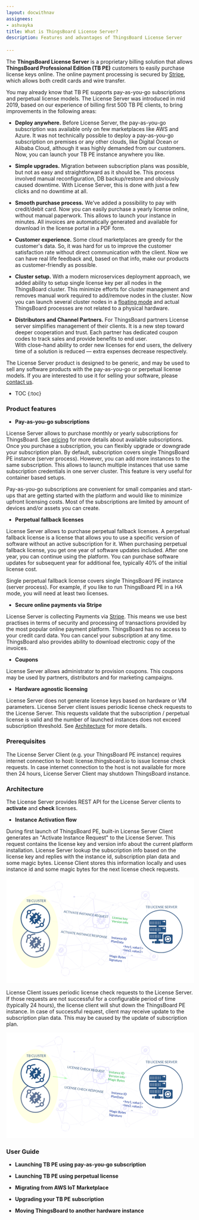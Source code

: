 ```yaml
---
layout: docwithnav
assignees:
- ashvayka
title: What is ThingsBoard License Server?
description: Features and advantages of ThingsBoard License Server

---
```



The **ThingsBoard License Server** is a proprietary billing solution that allows **ThingsBoard Professional Edition (TB PE)** customers to easily purchase license keys online.
The online payment processing is secured by [Stripe](https://stripe.com/), which allows both credit cards and wire transfer. 


You may already know that TB PE supports pay-as-you-go subscriptions and perpetual license models. 
The License Server was introduced in mid 2019, based on our experience of billing first 500 TB PE clients, to bring improvements in the following areas:

 - **Deploy anywhere.** Before License Server, the pay-as-you-go subscription was available only on few marketplaces like AWS and Azure. 
  It was not technically possible to deploy a pay-as-you-go subscription on premises or any other clouds, like Digital Ocean or Alibaba Cloud, although it was highly demanded from our customers.
  Now, you can launch your TB PE instance anywhere you like.
    
 - **Simple upgrades.** Migration between subscription plans was possible, but not as easy and straightforward as it should be. 
 This process involved manual reconfiguration, DB backup/restore and obviously caused downtime.
 With License Server, this is done with just a few clicks and no downtime at all.  
    
 - **Smooth purchase process.** We’ve added a possibility to pay with credit/debit card. 
 Now you can easily purchase a yearly license online, without manual paperwork. 
 This allows to launch your instance in minutes. 
 All invoices are automatically generated and available for download in the license portal in a PDF form.
 
 - **Customer experience.** Some cloud marketplaces are greedy for the customer's data. 
 So, it was hard for us to improve the customer satisfaction rate without direct communication with the client.
 Now we can have real life feedback and, based on that info, make our products as customer-friendly as possible.
 
 - **Cluster setup.** With a modern microservices deployment approach, we added ability to setup single license key per all nodes in the ThingsBoard cluster. 
 This minimize efforts for cluster management and removes manual work required to add/remove nodes in the cluster. 
 Now you can launch several cluster nodes in a [floating mode](https://en.wikipedia.org/wiki/Floating_licensing) and actual ThingsBoard processes are not related to a physical hardware.
 
 - **Distributors and Channel Partners.** For ThingsBoard partners License server simplifies management of their clients. 
 It is a new step toward deeper cooperation and trust. Each partner has dedicated coupon codes to track sales and provide benefits to end user.   
 With close-hand ability to order new licenses for end users, the delivery time of a solution is reduced — extra expenses decrease respectively.
 
The License Server product is designed to be generic, and may be used to sell any software products with the pay-as-you-go or perpetual license models.
If you are interested to use it for selling your software, please [contact us](/docs/contact-us/).  

* TOC
{:toc}
 
### Product features

 - **Pay-as-you-go subscriptions**
 
License Server allows to purchase monthly or yearly subscriptions for ThingsBoard. See [pricing](TODO) for more details about available subscriptions.
Once you purchase a subscription, you can flexibly upgrade or downgrade your subscription plan. By default, subscription covers single ThingsBoard PE instance (server process). 
However, you can add more instances to the same subscription. This allows to launch multiple instances that use same subscription credentials in one server cluster.
This feature is very useful for container based setups.

Pay-as-you-go subscriptions are convenient for small companies and start-ups that are getting started with the platform and would like to minimize upfront licensing costs. 
Most of the subscriptions are limited by amount of devices and/or assets you can create.

 - **Perpetual fallback licenses**  
 
License Server allows to purchase perpetual fallback licenses. 
A perpetual fallback license is a license that allows you to use a specific version of software without an active subscription for it. 
When purchasing perpetual fallback license, you get one year of software updates included. After one year, you can continue using the platform.
You can purchase software updates for subsequent year for additional fee, typically 40% of the initial license cost.

Single perpetual fallback license covers single ThingsBoard PE instance (server process). 
For example, if you like to run ThingsBoard PE in a HA mode, you will need at least two licenses.

 - **Secure online payments via Stripe**
 
License Server is collecting Payments via [Stripe](https://stripe.com/). 
This means we use best practises in terms of security and processing of transactions provided by the most popular online payment platform.
ThingsBoard has no access to your credit card data. You can cancel your subscription at any time. 
ThingsBoard also provides ability to download electronic copy of the invoices.   

 - **Coupons**
 
License Server allows administrator to provision coupons. This coupons may be used by partners, distributors and for marketing campaigns.

 - **Hardware agnostic licensing**
 
License Server does not generate license keys based on hardware or VM parameters. 
License Server client issues periodic license check requests to the License Server. 
This requests validate that the subscription / perpetual license is valid and the number of launched instances does not exceed subscription threshold.
See [Architecture](#architecture) for more details. 

### Prerequisites

The License Server Client (e.g. your ThingsBoard PE instance) requires internet connection to host: license.thingsboard.io to issue license check requests. 
In case internet connection to the host is not available for more then 24 hours, License Server Client may shutdown ThingsBoard instance.  

### Architecture  

The License Server provides REST API for the License Server clients to **activate** and **check** licenses.

- **Instance Activation flow**

During first launch of ThingsBoard PE, built-in License Server Client generates an "Activate Instance Request" to the License Server. 
This request contains the license key and version info about the current platform installation. 
License Server lookup the subscription info based on the license key and replies with the instance id, subscription plan data and some magic bytes.
License Client stores this information locally and uses instance id and some magic bytes for the next license check requests. 

![image](/images/license/license-activation.gif)

License Client issues periodic license check requests to the License Server.
If those requests are not successful for a configurable period of time (typically 24 hours), the license client will shut down the ThingsBoard PE instance.
In case of successful request, client may receive update to the subscription plan data. This may be caused by the update of subscription plan.   

![image](/images/license/license-check.gif)    

### User Guide

 - **Launching TB PE using pay-as-you-go subscription**
 
 - **Launching TB PE using perpetual license**
 
 - **Migrating from AWS IoT Marketplace**
 
 - **Upgrading your TB PE subscription** 
 
 - **Moving ThingsBoard to another hardware instance** 


